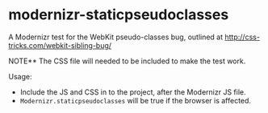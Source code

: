 modernizr-staticpseudoclasses
=============================

A Modernizr test for the WebKit pseudo-classes bug, outlined at http://css-tricks.com/webkit-sibling-bug/

NOTE** The CSS file will needed to be included to make the test work.

Usage:

- Include the JS and CSS in to the project, after the Modernizr JS file.
- `Modernizr.staticpseudoclasses` will be true if the browser is affected.
